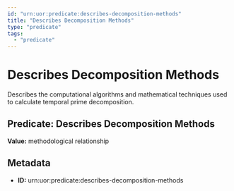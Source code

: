 ```yaml
---
id: "urn:uor:predicate:describes-decomposition-methods"
title: "Describes Decomposition Methods"
type: "predicate"
tags:
  - "predicate"
---
```


# Describes Decomposition Methods

Describes the computational algorithms and mathematical techniques used to calculate temporal prime decomposition.

## Predicate: Describes Decomposition Methods

**Value:** methodological relationship

## Metadata

- **ID:** urn:uor:predicate:describes-decomposition-methods
